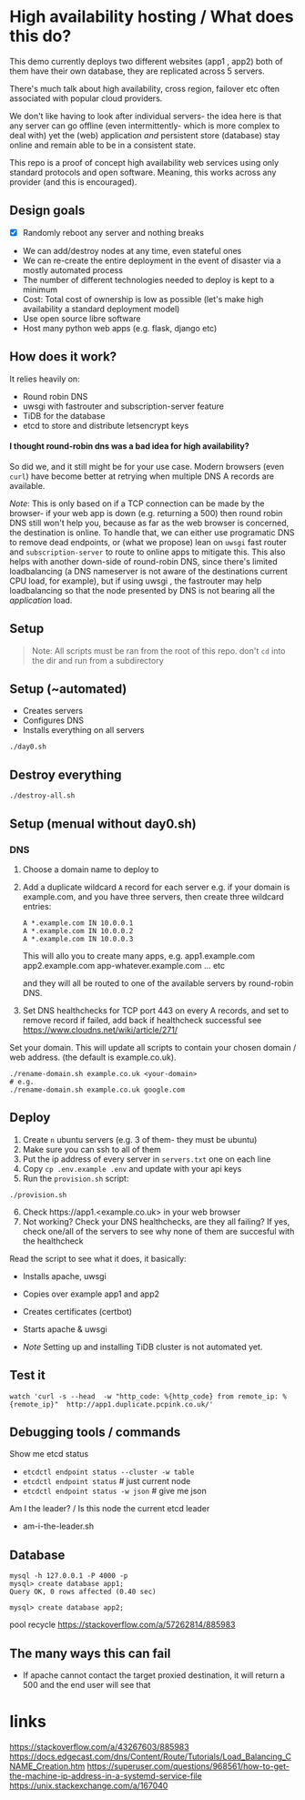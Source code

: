 # High availability hosting / What does this do?

This demo currently deploys two different websites (app1 , app2) both of them have their own database, they are replicated across 5 servers. 

There's much talk about high availability, cross region, failover etc often associated with popular cloud providers.

We don't like having to look after individual servers- the idea here is that any server can go offline (even intermittently- which is more complex to deal with) yet the (web) application *and* persistent store (database) stay online and remain able to be in a consistent state.

This repo is a proof of concept high availability web services using only standard protocols and open software.
Meaning, this works across any provider (and this is encouraged).

## Design goals

- [x] Randomly reboot any server and nothing breaks
- We can add/destroy nodes at any time, even stateful ones
- We can re-create the entire deployment in the event of disaster via a mostly automated process
- The number of different technologies needed to deploy is kept to a minimum
- Cost: Total cost of ownership is low as possible (let's make high availability a standard deployment model)
- Use open source libre software
- Host many python web apps (e.g. flask, django etc)


## How does it work?

It relies heavily on:

- Round robin DNS 
- uwsgi with fastrouter and subscription-server feature
- TiDB for the database
- etcd to store and distribute letsencrypt keys


#### I thought round-robin dns was a bad idea for high availability?

So did we, and it still might be for your use case.
Modern browsers (even `curl`) have become better at retrying when multiple DNS A records are available. 

*Note*: This is only based on if a TCP connection can be made by the browser- if your web app is down (e.g. returning a 500) then round robin DNS still won't help you, because as far as the web browser is concerned, the destination is online. To handle that, we can either use programatic DNS to remove dead endpoints, or (what we propose) lean on `uwsgi` fast router and `subscription-server` to route to online apps to mitigate this. This also helps with another down-side of round-robin DNS, since there's limited loadbalancing (a DNS nameserver is not aware of the destinations current CPU load, for example), but if using uwsgi , the fastrouter may help loadbalancing so that the node presented by DNS is not bearing all the *application* load.


## Setup

> Note: All scripts must be ran from the root of this repo.
  don't `cd` into the dir and run from a subdirectory

## Setup (~automated)

- Creates servers
- Configures DNS
- Installs everything on all servers
```
./day0.sh
```

## Destroy everything
```
./destroy-all.sh
```


## Setup (menual without day0.sh)

### DNS

1. Choose a domain name to deploy to
2. Add a duplicate wildcard `A` record for each server
   e.g. if your domain is example.com, and you have three
   servers, then create three wildcard entries:

   ```
   A *.example.com IN 10.0.0.1
   A *.example.com IN 10.0.0.2
   A *.example.com IN 10.0.0.3
   ```
   This will allo you to create many apps, e.g.
   app1.example.com
   app2.example.com
   app-whatever.example.com ... etc

   and they will all be routed to one of the available
   servers by round-robin DNS.
3. Set DNS healthchecks for TCP port 443 on every A records, and set to remove record if failed, add back if healthcheck successful see https://www.cloudns.net/wiki/article/271/

Set your domain. This will update all scripts to contain your chosen domain / web address. (the default is example.co.uk).
```
./rename-domain.sh example.co.uk <your-domain>
# e.g.
./rename-domain.sh example.co.uk google.com
```

## Deploy

1. Create `n` ubuntu servers (e.g. 3 of them- they must be ubuntu)
2. Make sure you can ssh to all of them
3. Put the ip address of every server in `servers.txt` one on each line
4. Copy  `cp .env.example .env` and update with your api keys
5. Run the `provision.sh` script:
  ```
  ./provision.sh
  ```
6. Check https://app1.<example.co.uk>  in your web browser
7. Not working? Check your DNS healthchecks, are they all failing? If yes, check one/all of the servers to see why none of them are succesful with the healthcheck

Read the script to see what it does, it basically:

- Installs apache, uwsgi
- Copies over example app1 and app2
- Creates certificates (certbot)
- Starts apache & uwsgi

- *Note* Setting up and installing TiDB cluster is not automated yet.



## Test it
```
watch 'curl -s --head  -w "http_code: %{http_code} from remote_ip: %{remote_ip}"  http://app1.duplicate.pcpink.co.uk/'
```

## Debugging tools / commands

Show me etcd status
- `etcdctl endpoint status --cluster -w table`
- `etcdctl endpoint status` # just current node
- `etcdctl endpoint status -w json` # give me json

Am I the leader? / Is this node the current etcd leader
- am-i-the-leader.sh

## Database

```
mysql -h 127.0.0.1 -P 4000 -p
mysql> create database app1;
Query OK, 0 rows affected (0.40 sec)

mysql> create database app2;
```

pool recycle
https://stackoverflow.com/a/57262814/885983

## The many ways this can fail

- If apache cannot contact the target proxied destination, it will return a 500 and the end user will see that


# links

https://stackoverflow.com/a/43267603/885983
https://docs.edgecast.com/dns/Content/Route/Tutorials/Load_Balancing_CNAME_Creation.htm
https://superuser.com/questions/968561/how-to-get-the-machine-ip-address-in-a-systemd-service-file
https://unix.stackexchange.com/a/167040

